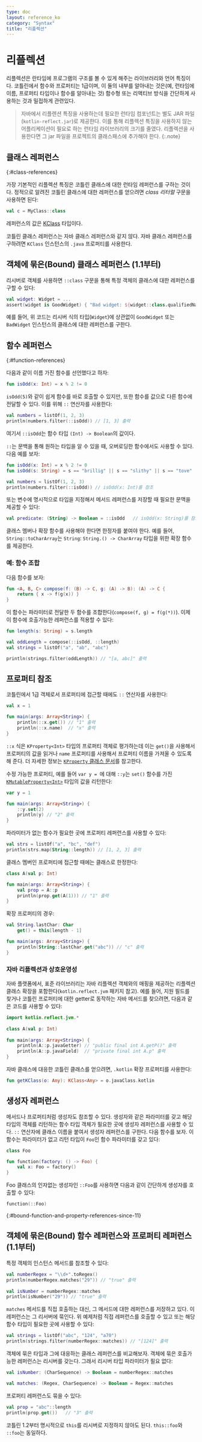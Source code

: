 ```yaml
---
type: doc
layout: reference_ko
category: "Syntax"
title: "리플렉션"
---
```


# 리플렉션

리플렉션은 란타임에 프로그램의 구조를 볼 수 있게 해주는 라이브러리와 언어 특징이다.
코틀린에서 함수와 프로퍼티는 1급이며, 
이 둘의 내부를 알아내는 것은(예, 런타임에 이름, 프로퍼티 타입이나 함수를 알아내는 것)
함수형 또는 리액티브 방식을 간단하게 사용하는 것과 밀접하게 관련있다.

> 자바에서 리플렌션 특징을 사용하는데 필요한 런타임 컴포넌트는 별도 JAR 파일(`kotlin-reflect.jar`)로 제공한다.
  이를 통해 리플렉션 특징을 사용하지 않는 어플리케이션이 필요로 하는 런타임 라이브러리의 크기를 줄였다.
  리플렉션을 사용한다면 그 jar 파일을 프로젝트의 클래스패스에 추가해야 한다.
{:.note}

## 클래스 레퍼런스
{:#class-references}

가장 기본적인 리플렉션 특징은 코틀린 클래스에 대한 런타임 레퍼런스를 구하는 것이다. 정적으로 알려진 코틀린 클래스에 대한
레퍼런스를 얻으려면 _class 리터럴_ 구문을 사용하면 된다:

``` kotlin
val c = MyClass::class
```

레퍼런스의 값은 [KClass](http://kotlinlang.org/api/latest/jvm/stdlib/kotlin.reflect/-k-class/index.html) 타입이다.

코틀린 클래스 레퍼런스는 자바 클래스 레퍼런스와 같지 않다. 자바 클래스 레퍼런스를 구하려면
`KClass` 인스턴스의 `.java` 프로퍼티를 사용한다.

## 객체에 묶은(Bound) 클래스 레퍼런스 (1.1부터)

리시버로 객체를 사용하면 `::class` 구문을 통해 특정 객체의 클래스에 대한 레퍼런스를 구할 수 있다:

``` kotlin
val widget: Widget = ...
assert(widget is GoodWidget) { "Bad widget: ${widget::class.qualifiedName}" }
```

예를 들어, 위 코드는 리시버 식의 타입(`Widget`)에 상관없이 `GoodWidget` 또는 `BadWidget` 인스턴스의 클래스에 대한
레퍼런스를 구한다.  

## 함수 레퍼런스
{:#function-references}

다음과 같이 이름 가진 함수를 선언했다고 하자:

``` kotlin
fun isOdd(x: Int) = x % 2 != 0
```

`isOdd(5)`와 같이 쉽게 함수를 바로 호출할 수 있지만, 또한 함수를 값으로 다른 함수에 전달할 수 있다.
이를 위해  `::` 연산자를 사용한다:

``` kotlin
val numbers = listOf(1, 2, 3)
println(numbers.filter(::isOdd)) // [1, 3] 출력
```

여기서 `::isOdd`는 함수 타입 `(Int) -> Boolean`의 값이다.

`::`는 문백을 통해 원하는 타입을 알 수 있을 때, 오버로딩한 함수에서도 사용할 수 있다. 다음 예를 보자:

``` kotlin
fun isOdd(x: Int) = x % 2 != 0
fun isOdd(s: String) = s == "brillig" || s == "slithy" || s == "tove"

val numbers = listOf(1, 2, 3)
println(numbers.filter(::isOdd)) // isOdd(x: Int)를 참조
```

또는 변수에 명시적으로 타입을 지정해서 메서드 레퍼런스를 저장할 때 필요한 문맥을 제공할 수 있다:

``` kotlin
val predicate: (String) -> Boolean = ::isOdd   // isOdd(x: String)를 참고
```

클래스 멤버나 확장 함수를 사용해야 한다면 한정자를 붙여야 한다.
예를 들어, `String::toCharArray`는 `String`: `String.() -> CharArray` 타입을 위한 확장 함수를 제공한다.

### 예: 함수 조합

다음 함수를 보자:

``` kotlin
fun <A, B, C> compose(f: (B) -> C, g: (A) -> B): (A) -> C {
    return { x -> f(g(x)) }
}
```

이 함수는 파라미터로 전달한 두 함수를 조합한다(`compose(f, g) = f(g(*))`).
이제 이 함수에 호출가능한 레퍼런스를 적용할 수 있다:


``` kotlin
fun length(s: String) = s.length

val oddLength = compose(::isOdd, ::length)
val strings = listOf("a", "ab", "abc")

println(strings.filter(oddLength)) // "[a, abc]" 출력
```

## 프로퍼티 참조

코틀린에서 1급 객체로서 프로퍼티에 접근할 때에도 `::` 연산자를 사용한다:

``` kotlin
val x = 1

fun main(args: Array<String>) {
    println(::x.get()) // "1" 출력
    println(::x.name)  // "x" 출력
}
```

`::x` 식은 `KProperty<Int>` 타입의 프로퍼티 객체로 평가하는데 이는 `get()`을 사용해서 프로퍼티의 값을 읽거나
`name` 프로퍼티를 사용해서 프로퍼티 이름을 가져올 수 있도록 해 준다.
더 자세한 정보는 [`KProperty` 클래스 문서](http://kotlinlang.org/api/latest/jvm/stdlib/kotlin.reflect/-k-property/index.html)를 참고한다.

수정 가능한 프로퍼티, 예를 들어 `var y = `에 대해 `::y`는 
`set()` 함수를 가진 [`KMutableProperty<Int>`](http://kotlinlang.org/api/latest/jvm/stdlib/kotlin.reflect/-k-mutable-property/index.html) 타입의 값을 리턴한다:

``` kotlin
var y = 1

fun main(args: Array<String>) {
    ::y.set(2)
    println(y) // "2" 출력
}
```      

파라미터가 없는 함수가 필요한 곳에 프로퍼티 레퍼런스를 사용할 수 있다:
 
``` kotlin
val strs = listOf("a", "bc", "def")
println(strs.map(String::length)) // [1, 2, 3] 출력
```

클래스 멤버인 프로퍼티에 접근할 때에는 클래스로 한정한다:

``` kotlin
class A(val p: Int)

fun main(args: Array<String>) {
    val prop = A::p
    println(prop.get(A(1))) // "1" 출력
}
```

확장 프로퍼티의 경우:


``` kotlin
val String.lastChar: Char
    get() = this[length - 1]

fun main(args: Array<String>) {
    println(String::lastChar.get("abc")) // "c" 출력
}
```

### 자바 리플렉션과 상호운영성

자바 플랫폼에서, 표준 라이브러리는 자바 리플렉션 객체와의 매핑을 제공하는 리플렉션 클래스 확장을 포함한다(`kotlin.reflect.jvm` 패키지 참고).
예를 들어, 지원 필드를 찾거나 코틀린 프로퍼티에 대한 getter로 동작하는 자바 메서드를 찾으려면,
다음과 같은 코드를 사용할 수 있다:


``` kotlin
import kotlin.reflect.jvm.*
 
class A(val p: Int)
 
fun main(args: Array<String>) {
    println(A::p.javaGetter) // "public final int A.getP()" 출력
    println(A::p.javaField)  // "private final int A.p" 출력
}
```

자바 클래스에 대응한 코틀린 클래스를 얻으려면, `.kotlin` 확장 프로퍼티를 사용한다:

``` kotlin
fun getKClass(o: Any): KClass<Any> = o.javaClass.kotlin
```

## 생성자 레퍼런스

메서드나 프로퍼티처럼 생성자도 참조할 수 있다. 생성자와 같은 파라미터를 갖고 해당 타입의 객체를 리턴하는
함수 타입 객체가 필요한 곳에 생성자 레퍼런스를 사용할 수 있다.
`::` 연산자에 클래스 이름을 붙여서 생성자 레퍼런스를 구한다.
다음 함수를 보자. 이 함수는 파라미터가 없고 리턴 타입이 `Foo`인 함수 파라미터를 갖고 있다:

``` kotlin
class Foo

fun function(factory: () -> Foo) {
    val x: Foo = factory()
}
```

Foo 클래스의 인자없는 생성자인 `::Foo`를 사용하면 다음과 같이 간단하게 생성자를 호출할 수 있다:

``` kotlin
function(::Foo)
```

{:#bound-function-and-property-references-since-11}

## 객체에 묶은(Bound) 함수 레퍼런스와 프로퍼티 레퍼런스 (1.1부터)

특정 객체의 인스턴스 메서드를 참조할 수 있다:

``` kotlin 
val numberRegex = "\\d+".toRegex()
println(numberRegex.matches("29")) // "true" 출력
 
val isNumber = numberRegex::matches
println(isNumber("29")) // "true" 출력
```

`matches` 메서드를 직접 호출하는 대신, 그 메서드에 대한 레퍼런스를 저장하고 있다.
이 레퍼런스는 그 리서버에 묶인다.
위 예제처럼 직접 레퍼런스를 호출할 수 있고 또는 해당 함수 타입이 필요한 곳에 사용할 수 있다:

``` kotlin
val strings = listOf("abc", "124", "a70")
println(strings.filter(numberRegex::matches)) // "[124]" 출력
```

객체에 묶은 타입과 그에 대응하는 클래스 레퍼런스를 비교해보자.
객체에 묶은 호출가능한 레퍼런스는 리시버를 갖는다. 그래서 리시버 타입 파라미터가 필요 없다:

``` kotlin
val isNumber: (CharSequence) -> Boolean = numberRegex::matches

val matches: (Regex, CharSequence) -> Boolean = Regex::matches
```

프로퍼티 레퍼런스도 묶을 수 있다:

``` kotlin
val prop = "abc"::length
println(prop.get())   // "3" 출력
```

코틀린 1.2부터 명시적으로  `this`를 리시버로 지정하지 않아도 된다. `this::foo`와 `::foo`는 동일하다.
